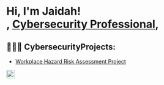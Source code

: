 <h1>Hi, I'm Jaidah! <br/><a href="https://github.com/techhelpyouu"></a>, <a href="https://www.linkedin.com/in/jade-marie7/">Cybersecurity Professional</a>,

<h2>👩🏾‍💻 CybersecurityProjects:</h2>

-   [Workplace Hazard Risk Assessment Project](https://raw.githubusercontent.com/Techhelpyouu/Techhelpyouu/main/README.md)</b>
    



  

[<img align="left" alt="Jaidah M. | LinkedIn" width="22px" src="https://cdn.jsdelivr.net/npm/simple-icons@v3/icons/linkedin.svg" />][linkedin]

[linkedin]: https://linkedin.com/in/Jade-Marie7

<!--
**joshmadakor1/joshmadakor1** is a ✨ _special_ ✨ repository because its `README.md` (this file) appears on your GitHub profile.

Here are some ideas to get you started:

- 🔭 I’m currently working on ...
- 🌱 I’m currently learning ...
- 👯 I’m looking to collaborate on ...
- 🤔 I’m looking for help with ...
- 💬 Ask me about ...
- 📫 How to reach me: ...
- 😄 Pronouns: ...
- ⚡ Fun fact: ...
-->
